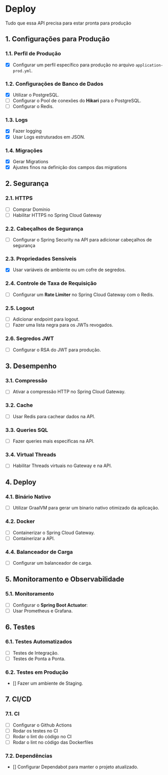# Deploy

Tudo que essa API precisa para estar pronta para produção

## **1. Configurações para Produção**

### **1.1. Perfil de Produção**
- [x] Configurar um perfil específico para produção no arquivo `application-prod.yml`.

### **1.2. Configurações de Banco de Dados**
- [x] Utilizar o PostgreSQL.
- [ ] Configurar o Pool de conexões do **Hikari** para o PostgreSQL.
- [ ] Configurar o Redis.

### **1.3. Logs**
- [x] Fazer logging
- [x] Usar Logs estruturados em JSON.

### **1.4. Migrações**
- [x] Gerar Migrations
- [x] Ajustes finos na definição dos campos das migrations

## **2. Segurança**

### **2.1. HTTPS**
- [ ] Comprar Domínio
- [ ] Habilitar HTTPS no Spring Cloud Gateway

### **2.2. Cabeçalhos de Segurança**
- [ ] Configurar o Spring Security na API para adicionar cabeçalhos de segurança

### **2.3. Propriedades Sensíveis**
- [x] Usar variáveis de ambiente ou um cofre de segredos.

### **2.4. Controle de Taxa de Requisição**
- [ ] Configurar um **Rate Limiter** no Spring Cloud Gateway com o Redis.

### **2.5. Logout**
- [ ] Adicionar endpoint para logout.
- [ ] Fazer uma lista negra para os JWTs revogados.

### **2.6. Segredos JWT**
- [ ] Configurar o RSA do JWT para produção.

## **3. Desempenho**

### **3.1. Compressão**
- [ ] Ativar a compressão HTTP no Spring Cloud Gateway.

### **3.2. Cache**
- [ ] Usar Redis para cachear dados na API.

### **3.3. Queries SQL**
- [ ] Fazer queries mais especificas na API.

### **3.4. Virtual Threads**
- [ ] Habilitar Threads virtuais no Gateway e na API.

## **4. Deploy**

### **4.1. Binário Nativo**
- [ ] Utilizar GraalVM para gerar um binario nativo otimizado da aplicação.

### **4.2. Docker**
- [ ] Containerizar o Spring Cloud Gateway.
- [ ] Containerizar a API.

### **4.4. Balanceador de Carga**
- [ ] Configurar um balanceador de carga.

## **5. Monitoramento e Observabilidade**

### **5.1. Monitoramento**
- [ ] Configurar o **Spring Boot Actuator**: 
- [ ] Usar Prometheus e Grafana.

## **6. Testes**

### **6.1. Testes Automatizados**
- [ ] Testes de Integração.
- [ ] Testes de Ponta a Ponta.

### **6.2. Testes em Produção**
- [] Fazer um ambiente de Staging.

## **7. CI/CD**

### 7.1. CI

- [ ] Configurar o Github Actions
- [ ] Rodar os testes no CI
- [ ] Rodar o lint do código no CI
- [ ] Rodar o lint no código das Dockerfiles

### 7.2. Dependências
- [] Configurar Dependabot para manter o projeto atualizado.